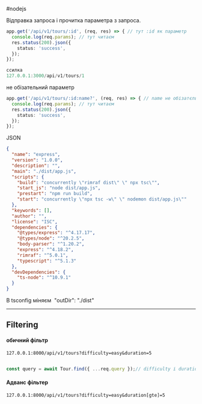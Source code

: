#nodejs


Відправка запроса і прочитка параметра з запроса. 
```ts
app.get('/api/v1/tours/:id', (req, res) => { // тут :id як параметр
  console.log(req.params); // тут читаєм 
  res.status(200).json({
    status: 'success',
  });
});

ссилка
127.0.0.1:3000/api/v1/tours/1
```

не обізательний параметр
```ts
app.get('/api/v1/tours/:id:name?', (req, res) => { // name не обізатєльний
  console.log(req.params); // тут читаєм 
  res.status(200).json({
    status: 'success',
  });
});
```





JSON
```JSON
{
  "name": "express",
  "version": "1.0.0",
  "description": "",
  "main": "./dist/app.js",
  "scripts": {
    "build": "concurrently \"rimraf dist\" \" npx tsc\"",
    "start_js": "node dist/app.js",
    "prestart": "npm run build",
    "start": "concurrently \"npx tsc -w\" \" nodemon dist/app.js\""
  },
  "keywords": [],
  "author": "",
  "license": "ISC",
  "dependencies": {
    "@types/express": "^4.17.17",
    "@types/node": "^20.2.5",
    "body-parser": "^1.20.2",
    "express": "^4.18.2",
    "rimraf": "^5.0.1",
    "typescript": "^5.1.3"
  },
  "devDependencies": {
    "ts-node": "^10.9.1"
  }
}

```

В tsconfig міняєм  "outDir": "./dist"


--------------------

## Filtering

#### обичний фільтр
``` request
127.0.0.1:8000/api/v1/tours?difficulty=easy&duration=5
```

```ts

const query = await Tour.find({ ...req.query });// difficulty і duration будуть сидіти в об*єкті req.query і ми найдем всі підходящі нам тури

```


#### Адванс фільтер 

``` request
127.0.0.1:8000/api/v1/tours?difficulty=easy&duration[gte]=5
```












